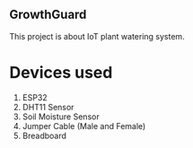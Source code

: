 ## GrowthGuard
This project is about IoT plant watering system.

# Devices used
1. ESP32
2. DHT11 Sensor
3. Soil Moisture Sensor
4. Jumper Cable (Male and Female)
5. Breadboard
